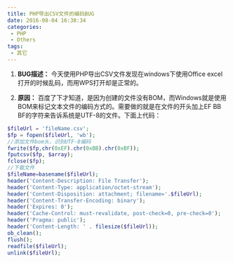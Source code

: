 ```yaml
---
title: PHP导出CSV文件的编码BUG
date: 2016-08-04 16:38:34
categories:
 - PHP
 - Others
tags:
 - 其它
---
```


1. **BUG描述：**
    今天使用PHP导出CSV文件发现在windows下使用Office excel打开的时候乱码，而用WPS打开却是正常的。

2. **原因：**
    百度了下才知道，是因为创建的文件没有BOM，而Windows就是使用BOM来标记文本文件的编码方式的。需要做的就是在文件的开头加上EF BB BF的字符来告诉系统是UTF-8的文件。下面上代码：

```php
$fileUrl = 'fileName.csv';
$fp = fopen($fileUrl, 'wb');
//添加文件bom头，识别UTF-8编码
fwrite($fp,chr(0xEF).chr(0xBB).chr(0xBF));
fputcsv($fp, $array);
fclose($fp);
//下载文件
$fileName=basename($fileUrl);
header('Content-Description: File Transfer');
header('Content-Type: application/octet-stream');
header('Content-Disposition: attachment; filename='.$fileUrl);
header('Content-Transfer-Encoding: binary');
header('Expires: 0');
header('Cache-Control: must-revalidate, post-check=0, pre-check=0');
header('Pragma: public');
header('Content-Length: ' . filesize($fileUrl));
ob_clean();
flush();
readfile($fileUrl);
unlink($fileUrl);
```
